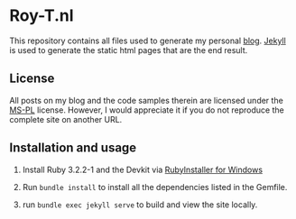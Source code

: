 # Roy-T.nl

This repository contains all files used to generate my personal [blog](http://roy-t.nl). [Jekyll](http://jekyllrb.com) is used to generate the static html pages that are the end result.

## License
All posts on my blog and the code samples therein are licensed under the [MS-PL](https://opensource.org/licenses/MS-PL) license. However, I would appreciate it if you do not reproduce the complete site on another URL.


## Installation and usage
1. Install Ruby 3.2.2-1 and the Devkit via [RubyInstaller for Windows](https://github.com/oneclick/rubyinstaller2/releases/download/RubyInstaller-3.2.2-1/rubyinstaller-devkit-3.2.2-1-x64.exe)

2. Run `bundle install` to install all the dependencies listed in the Gemfile.
3. run `bundle exec jekyll serve` to build and view the site locally.